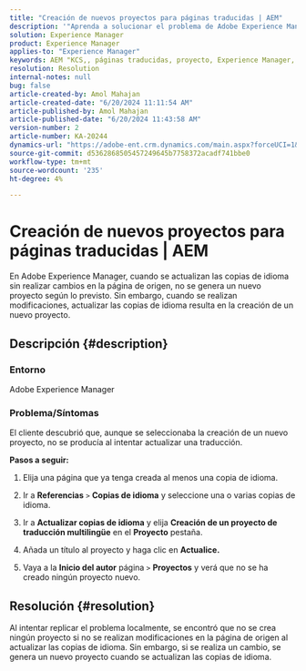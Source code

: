 ```yaml
---
title: "Creación de nuevos proyectos para páginas traducidas | AEM"
description: '"Aprenda a solucionar el problema de Adobe Experience Manager en el que no se crea un nuevo proyecto al actualizar las copias de idioma".'
solution: Experience Manager
product: Experience Manager
applies-to: "Experience Manager"
keywords: AEM "KCS,, páginas traducidas, proyecto, Experience Manager, multilingüe, referencias, copias de idioma"
resolution: Resolution
internal-notes: null
bug: false
article-created-by: Amol Mahajan
article-created-date: "6/20/2024 11:11:54 AM"
article-published-by: Amol Mahajan
article-published-date: "6/20/2024 11:43:58 AM"
version-number: 2
article-number: KA-20244
dynamics-url: "https://adobe-ent.crm.dynamics.com/main.aspx?forceUCI=1&pagetype=entityrecord&etn=knowledgearticle&id=f9ced0e5-f52e-ef11-840a-000d3a3764e0"
source-git-commit: d5362868505457249645b7758372acadf741bbe0
workflow-type: tm+mt
source-wordcount: '235'
ht-degree: 4%

---
```


# Creación de nuevos proyectos para páginas traducidas | AEM


En Adobe Experience Manager, cuando se actualizan las copias de idioma sin realizar cambios en la página de origen, no se genera un nuevo proyecto según lo previsto. Sin embargo, cuando se realizan modificaciones, actualizar las copias de idioma resulta en la creación de un nuevo proyecto.

## Descripción {#description}


### <b>Entorno</b>

Adobe Experience Manager



### <b>Problema/Síntomas</b>

El cliente descubrió que, aunque se seleccionaba la creación de un nuevo proyecto, no se producía al intentar actualizar una traducción.

<b>Pasos a seguir:</b>

1. Elija una página que ya tenga creada al menos una copia de idioma.


2. Ir a <b>Referencias</b> `>`  <b>Copias de idioma</b> y seleccione una o varias copias de idioma.


3. Ir a <b>Actualizar copias de idioma</b> y elija <b>Creación de un proyecto de traducción multilingüe</b> en el <b>Proyecto</b> pestaña.


4. Añada un título al proyecto y haga clic en <b>Actualice.</b>


5. Vaya a la <b>Inicio del autor</b> página `>`  <b>Proyectos</b> y verá que no se ha creado ningún proyecto nuevo.



## Resolución {#resolution}


Al intentar replicar el problema localmente, se encontró que no se crea ningún proyecto si no se realizan modificaciones en la página de origen al actualizar las copias de idioma. Sin embargo, si se realiza un cambio, se genera un nuevo proyecto cuando se actualizan las copias de idioma.
